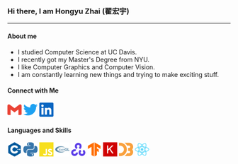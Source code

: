 ### Hi there, I am Hongyu Zhai (翟宏宇)
---

#### About me
- I studied Computer Science at UC Davis.
- I recently got my Master's Degree from NYU.
- I like Computer Graphics and Computer Vision.
- I am constantly learning new things and trying to make exciting stuff.

#### Connect with Me
[<img height="32" width="32" src="./icons/gmail.svg"/>](mailto:harvey.zhai@gmail.com)
[<img height="32" width="32" src="./icons/twitter.svg"/>](https://twitter.com/hongyu_zhai)
[<img height="32" width="32" src="./icons/linkedin.svg"/>](https://www.linkedin.com/in/hongyu-zhai-34b961139)

#### Languages and Skills
[<img height="32" width="32" src="./icons/cplusplus.svg"/>]()
[<img height="32" width="32" src="./icons/python.svg"/>]()
[<img height="32" width="32" src="./icons/javascript.svg"/>]()
[<img height="32" width="32" src="./icons/opengl.svg"/>]()
[<img height="32" width="32" src="./icons/opencv.svg"/>]()
[<img height="32" width="32" src="./icons/tensorflow.svg"/>]()
[<img height="32" width="32" src="./icons/keras.svg"/>]()
[<img height="32" width="32" src="./icons/d3dotjs.svg"/>]()
[<img height="32" width="32" src="./icons/react.svg"/>]()